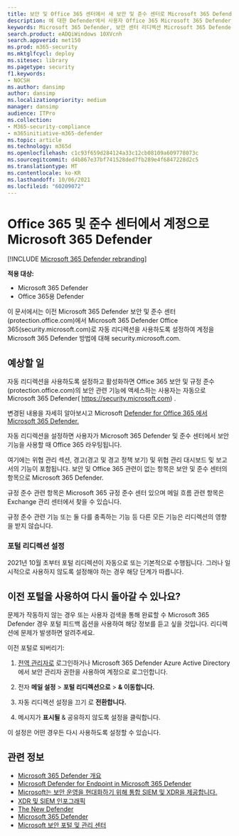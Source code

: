 ```yaml
---
title: 보안 및 Office 365 센터에서 새 보안 및 준수 센터로 Microsoft 365 Defender
description: 에 대한 Defender에서 사용자 Office 365 Microsoft 365 Defender.
keywords: Microsoft 365 Defender, 보안 센터 리디렉션 Microsoft 365 Defender 시작
search.product: eADQiWindows 10XVcnh
search.appverid: met150
ms.prod: m365-security
ms.mktglfcycl: deploy
ms.sitesec: library
ms.pagetype: security
f1.keywords:
- NOCSH
ms.author: dansimp
author: dansimp
ms.localizationpriority: medium
manager: dansimp
audience: ITPro
ms.collection:
- M365-security-compliance
- m365initiative-m365-defender
ms.topic: article
ms.technology: m365d
ms.openlocfilehash: c1c93f659d284124a33c12cb08109a609778073c
ms.sourcegitcommit: d4b867e37bf741528ded7fb289e4f6847228d2c5
ms.translationtype: MT
ms.contentlocale: ko-KR
ms.lasthandoff: 10/06/2021
ms.locfileid: "60209072"
---
```

# <a name="redirecting-accounts-from-office-365-security-and-compliance-center-to-microsoft-365-defender"></a>Office 365 및 준수 센터에서 계정으로 Microsoft 365 Defender

[!INCLUDE [Microsoft 365 Defender rebranding](../includes/microsoft-defender.md)]

**적용 대상:**

- Microsoft 365 Defender
- Office 365용 Defender

이 문서에서는 이전 Microsoft 365 Defender 보안 및 준수 센터(protection.office.com)에서 Microsoft 365 Defender Office 365(security.microsoft.com)로 자동 리디렉션을 사용하도록 설정하여 계정을 Microsoft 365 Defender 방법에 대해 security.microsoft.com.

## <a name="what-to-expect"></a>예상할 일
자동 리디렉션을 사용하도록 설정하고 활성화하면 Office 365 보안 및 규정 준수(protection.office.com)의 보안 관련 기능에 액세스하는 사용자는 자동으로 Microsoft 365 Defender( https://security.microsoft.com) .  

변경된 내용을 자세히 알아보시고 Microsoft [Defender for Office 365 에서 Microsoft 365 Defender.](microsoft-365-security-center-mdo.md)

자동 리디렉션을 설정하면 사용자가 Microsoft 365 Defender 및 준수 센터에서 보안 기능을 사용할 때 Office 365 라우팅됩니다.

여기에는 위협 관리 섹션, 경고(경고 및 경고 정책 보기) 및 위협 관리 대시보드 및 보고서의 기능이 포함됩니다. 보안 및 Office 365 관련이 없는 항목은 보안 및 준수 센터의 항목으로 Microsoft 365 Defender.

규정 준수 관련 항목은 Microsoft 365 규정 준수 센터 있으며 메일 흐름 관련 항목은 Exchange 관리 센터에서 찾을 수 있습니다.

규정 준수 관련 기능 또는 둘 다를 충족하는 기능 등 다른 모든 기능은 리디렉션의 영향을 받지 않습니다.

### <a name="set-up-portal-redirection"></a>포털 리디렉션 설정

2021년 10월 초부터 포털 리디렉션이 자동으로 또는 기본적으로 수행됩니다. 그러나 일시적으로 사용하지 않도록 설정해야 하는 경우 해당 단계가 따릅니다.

<!--To start routing accounts to Microsoft 365 Defender at security.microsoft.com:

1. Make sure you’re a global administrator or have security administrator permissions in Azure Active directory.
2. [Sign in](https://security.microsoft.com/) to Microsoft 365 Defender.
3. Navigate to **Settings** > **Email & collaboration** > **Portal redirection**.  
4. Toggle the Automatic redirection setting to **On**.
5. Click **Enable** to apply automatic redirection to Microsoft 365 Defender.

> [!NOTE]
> After redirection is enabled, accounts in active sessions while this setting is applied will not be ejected from their session and will only be routed to Microsoft 365 Defender after ending their current session and signing back in again.-->

## <a name="can-i-go-back-to-using-the-former-portal"></a>이전 포털을 사용하여 다시 돌아갈 수 있나요?
문제가 작동하지 않는 경우 또는 사용자 검색을 통해 완료할 수 Microsoft 365 Defender 경우 포털 피드백 옵션을 사용하여 해당 정보를 듣고 싶을 것입니다. 리디렉션에 문제가 발생하면 알려주세요.

이전 포털로 되버리기:

1. [전역 관리자로](https://security.microsoft.com/) 로그인하거나 Microsoft 365 Defender Azure Active Directory에서 보안 관리자 권한을 사용하여 계정으로 로그인합니다.

2. 전자 **메일 설정**  >  **포털 리디렉션으로**  >  **& 이동합니다.**

3. 자동 리디렉션 설정을 끄기 로 **전환합니다.**

4. 메시지가 **표시될** & 공유하지 않도록 설정을 클릭합니다.

이 설정은 어떤 경우든 다시 사용하도록 설정할 수 있습니다.

## <a name="related-information"></a>관련 정보
- [Microsoft 365 Defender 개요](overview-security-center.md)
- [Microsoft Defender for Endpoint in Microsoft 365 Defender](microsoft-365-security-center-mde.md)
- [Microsoft는 보안 운영을 현대화하기 위해 통합 SIEM 및 XDR을 제공합니다.](https://www.microsoft.com/security/blog/?p=91813) 
- [XDR 및 SIEM 인포그래픽](https://afrait.com/blog/xdr-versus-siem/) 
- [The New Defender](https://afrait.com/blog/the-new-defender/) 
- [Microsoft 365 Defender](https://www.microsoft.com/microsoft-365/security/microsoft-365-defender) 
- [Microsoft 보안 포털 및 관리 센터](portals.md)
